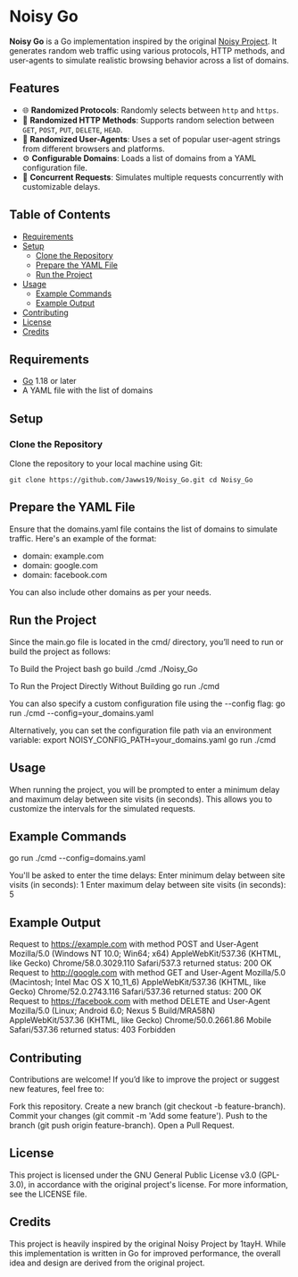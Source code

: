 # Noisy Go

**Noisy Go** is a Go implementation inspired by the original [Noisy Project](https://github.com/1tayH/noisy). It generates random web traffic using various protocols, HTTP methods, and user-agents to simulate realistic browsing behavior across a list of domains.

## Features

- 🌐 **Randomized Protocols**: Randomly selects between `http` and `https`.
- 📨 **Randomized HTTP Methods**: Supports random selection between `GET`, `POST`, `PUT`, `DELETE`, `HEAD`.
- 👤 **Randomized User-Agents**: Uses a set of popular user-agent strings from different browsers and platforms.
- ⚙️ **Configurable Domains**: Loads a list of domains from a YAML configuration file.
- 🚀 **Concurrent Requests**: Simulates multiple requests concurrently with customizable delays.

## Table of Contents

- [Requirements](#requirements)
- [Setup](#setup)
  - [Clone the Repository](#clone-the-repository)
  - [Prepare the YAML File](#prepare-the-yaml-file)
  - [Run the Project](#run-the-project)
- [Usage](#usage)
  - [Example Commands](#example-commands)
  - [Example Output](#example-output)
- [Contributing](#contributing)
- [License](#license)
- [Credits](#credits)

## Requirements

- [Go](https://golang.org/dl/) 1.18 or later
- A YAML file with the list of domains

## Setup

### Clone the Repository

Clone the repository to your local machine using Git:


`git clone https://github.com/Jawws19/Noisy_Go.git
cd Noisy_Go`

## Prepare the YAML File
Ensure that the domains.yaml file contains the list of domains to simulate traffic. Here's an example of the format:

- domain: example.com
- domain: google.com
- domain: facebook.com

You can also include other domains as per your needs.

## Run the Project
Since the main.go file is located in the cmd/ directory, you’ll need to run or build the project as follows:

To Build the Project
bash
go build ./cmd
./Noisy_Go

To Run the Project Directly Without Building
go run ./cmd

You can also specify a custom configuration file using the --config flag:
go run ./cmd --config=your_domains.yaml

Alternatively, you can set the configuration file path via an environment variable:
export NOISY_CONFIG_PATH=your_domains.yaml
go run ./cmd

## Usage

When running the project, you will be prompted to enter a minimum delay and maximum delay between site visits (in seconds). This allows you to customize the intervals for the simulated requests.

## Example Commands
go run ./cmd --config=domains.yaml

You'll be asked to enter the time delays:
Enter minimum delay between site visits (in seconds): 1
Enter maximum delay between site visits (in seconds): 5

## Example Output
Request to https://example.com with method POST and User-Agent Mozilla/5.0 (Windows NT 10.0; Win64; x64) AppleWebKit/537.36 (KHTML, like Gecko) Chrome/58.0.3029.110 Safari/537.3 returned status: 200 OK
Request to http://google.com with method GET and User-Agent Mozilla/5.0 (Macintosh; Intel Mac OS X 10_11_6) AppleWebKit/537.36 (KHTML, like Gecko) Chrome/52.0.2743.116 Safari/537.36 returned status: 200 OK
Request to https://facebook.com with method DELETE and User-Agent Mozilla/5.0 (Linux; Android 6.0; Nexus 5 Build/MRA58N) AppleWebKit/537.36 (KHTML, like Gecko) Chrome/50.0.2661.86 Mobile Safari/537.36 returned status: 403 Forbidden

## Contributing

Contributions are welcome! If you’d like to improve the project or suggest new features, feel free to:

Fork this repository.
Create a new branch (git checkout -b feature-branch).
Commit your changes (git commit -m 'Add some feature').
Push to the branch (git push origin feature-branch).
Open a Pull Request.

## License

This project is licensed under the GNU General Public License v3.0 (GPL-3.0), in accordance with the original project's license. For more information, see the LICENSE file.

## Credits

This project is heavily inspired by the original Noisy Project by 1tayH. While this implementation is written in Go for improved performance, the overall idea and design are derived from the original project.